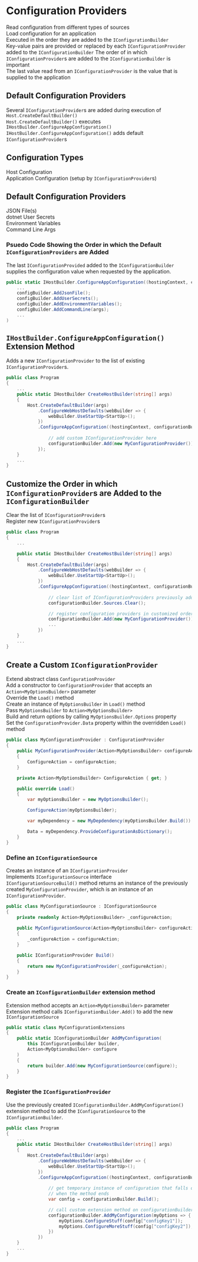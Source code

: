 # Configuration Providers
Read configuration from different types of sources  
Load configuration for an application  
Executed in the order they are added to the `IConfigurationBuilder`  
Key-value pairs are provided or replaced by each `IConfigurationProvider` added to the `IConfigurationBuilder` 
The order of in which `IConfigurationProvider`s are added to the `IConfigurationBuilder` is important  
The last value read from an `IConfigurationProvider` is the value that is supplied to the application  

## Default Configuration Providers
Several `IConfigurationProvider`s are added during execution of `Host.CreateDefaultBuilder()`  
`Host.CreateDefaultBuilder()` executes `IHostBuilder.ConfigureAppConfiguration()`  
`IHostBuilder.ConfigureAppConfiguration()` adds default `IConfigurationProvider`s  

## Configuration Types
Host Configuration  
Application Configuration (setup by `IConfigurationProvider`s)

## Default Configuration Providers
JSON File(s)  
dotnet User Secrets  
Environment Variables  
Command Line Args  

### Psuedo Code Showing the Order in which the Default `IConfigurationProviders` are Added
The last `IConfigurationProvided` added to the `IConfigurationBuilder` supplies the configuration value when requested by the application.

```csharp
public static IHostBuilder.ConfigureAppConfiguration((hostingContext, configBuilder)
    ...
    configBuilder.AddJsonFile();
    configBuilder.AddUserSecrets();
    configBuilder.AddEnvironmentVariables();
    configBuilder.AddCommandLine(args);
    ...
)
```

## `IHostBuilder.ConfigureAppConfiguration()` Extension Method
Adds a new `IConfigurationProvider` to the list of existing `IConfigurationProvider`s.  

```csharp
public class Program
{
    ...
    public static IHostBuilder CreateHostBuilder(string[] args)
    {
        Host.CreateDefaultBuilder(args)
            .ConfigureWebHostDefaults(webBuilder => {
                webBuilder.UseStartUp<StartUp>();
            })
            .ConfigureAppConfiguration((hostingContext, configurationBuilder) => {
                
                // add custom IConfigurationProvider here
                configurationBuilder.Add(new MyConfigurationProvider());
            });
    }
    ...
}
```

## Customize the Order in which `IConfigurationProvider`s are Added to the `IConfigurationBuilder`
Clear the list of `IConfigurationProvider`s  
Register new `IConfigurationProvider`s 

```csharp
public class Program
{
    ...

    public static IHostBuilder CreateHostBuilder(string[] args)
    {
        Host.CreateDefaultBuilder(args)
            .ConfigureWebHostDefaults(webBuilder => {
                webBuilder.UseStartUp<StartUp>();
            })
            .ConfigureAppConfiguration((hostingContext, configurationBuilder) => {
                
                // clear list of IConfigurationProviders previously added
                configurationBuilder.Sources.Clear();

                // register configuration providers in customized order
                configurationBuilder.Add(new MyConfigurationProvider());
                ...
            })
    }
    ...
}
```

## Create a Custom `IConfigurationProvider`
Extend abstract class `ConfigurationProvider`  
Add a constructor to `ConfigurationProvider` that accepts an `Action<MyOptionsBuilder>` parameter  
Override the `Load()` method  
Create an instance of `MyOptionsBuilder` in `Load()` method  
Pass `MyOptionsBuilder` to `Action<MyOptionsBuilder>`  
Build and return options by calling `MyOptionsBuilder.Options` property  
Set the `ConfigurationProvider.Data` property within the overridden `Load()` method  

```csharp
public class MyConfigurationProvider : ConfigurationProvider
{    
    public MyConfigurationProvider(Action<MyOptionsBuilder> configureAction)
    {
        ConfigureAction = configureAction;
    }

    private Action<MyOptionsBuilder> ConfigureAction { get; }

    public override Load()
    {
        var myOptionsBuilder = new MyOptionsBuilder();

        ConfigureAction(myOptionsBuilder);

        var myDependency = new MyDepdendency(myOptionsBuilder.Build()) 

        Data = myDependency.ProvideConfigurationAsDictionary();
    }
}
```

### Define an `IConfigurationSource`  
Creates an instance of an `IConfigurationProvider`  
Implements `IConfigurationSource` interface  
`IConfigurationSourceBuild()` method returns an instance of the previously created `MyConfigurationProvider`, which is an instance of an `IConfigurationProvider`.  

```csharp
public class MyConfigurationSource : IConfigurationSource
{
    private readonly Action<MyOptionsBuilder> _configureAction;
    
    public MyConfigurationSource(Action<MyOptionsBuilder> configureAction)
    {
        _configureAction = configureAction;
    }

    public IConfigurationProvider Build()
    {
        return new MyConfigurationProvider(_configureAction);
    }
}
```

### Create an `IConfigurationBuilder` extension method
Extension method accepts an `Action<MyOptionsBuilder>` parameter  
Extension method calls `IConfigurationBuilder.Add()` to add the new `IConfigurationSource`   

```csharp
public static class MyConfigurationExtensions
{
    public static IConfigurationBuilder AddMyConfiguration(
        this IConfigurationBuilder builder, 
        Action<MyOptionsBuilder> configure
    )
    {
        return builder.Add(new MyConfigurationSource(configure));
    }
}
```

### Register the `IConfigurationProvider` 
Use the previously created `IConfigurationBuilder.AddMyConfiguration()` extension method to add the `IConfigurationSource` to the `IConfigurationBuilder`.

```csharp
public class Program
{
    ...
    public static IHostBuilder CreateHostBuilder(string[] args)
    {
        Host.CreateDefaultBuilder(args)
            .ConfigureWebHostDefaults(webBuilder => {
                webBuilder.UseStartUp<StartUp>();
            })
            .ConfigureAppConfiguration((hostingContext, configurationBuilder) => {
                
                // get temporary instance of configuration that falls out of scope
                // when the method ends
                var config = configurationBuilder.Build();

                // call custom extension method on configurationBuilder
                configurationBuilder.AddMyConfiguration(myOptions => {
                    myOptions.ConfigureStuff(config["configKey1"]);
                    myOptions.ConfigureMoreStuff(config["configKey2"]);
                })
            })
    }
    ...
}
```
